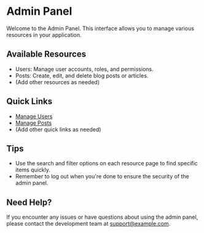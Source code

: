 # Admin Panel

Welcome to the Admin Panel. This interface allows you to manage various resources in your application.

## Available Resources

- Users: Manage user accounts, roles, and permissions.
- Posts: Create, edit, and delete blog posts or articles.
- (Add other resources as needed)

## Quick Links

- [Manage Users](/admin/users)
- [Manage Posts](/admin/posts)
- (Add other quick links as needed)

## Tips

- Use the search and filter options on each resource page to find specific items quickly.
- Remember to log out when you're done to ensure the security of the admin panel.

## Need Help?

If you encounter any issues or have questions about using the admin panel, please contact the development team at support@example.com.